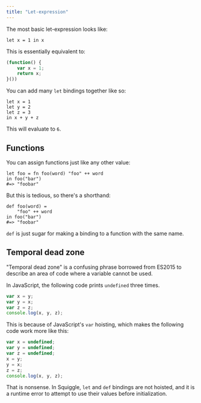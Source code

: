 ```yaml
---
title: "Let-expression"
---
```


The most basic let-expression looks like:

    let x = 1 in x

This is essentially equivalent to:

```javascript
(function() {
    var x = 1;
    return x;
}())
```

You can add many `let` bindings together like so:

```squiggle
let x = 1
let y = 2
let z = 3
in x + y + z
```

This will evaluate to `6`.

## Functions

You can assign functions just like any other value:

```squiggle
let foo = fn foo(word) "foo" ++ word
in foo("bar")
#=> "foobar"
```

But this is tedious, so there's a shorthand:

```squiggle
def foo(word) =
    "foo" ++ word
in foo("bar")
#=> "foobar"
```

`def` is just sugar for making a binding to a function with the same name.

## Temporal dead zone

"Temporal dead zone" is a confusing phrase borrowed from ES2015 to describe an area of code where a variable cannot be used.

In JavaScript, the following code prints `undefined` three times.

```javascript
var x = y;
var y = x;
var z = z;
console.log(x, y, z);
```

This is because of JavaScript's `var` hoisting, which makes the following code
work more like this:

```javascript
var x = undefined;
var y = undefined;
var z = undefined;
x = y;
y = x;
z = z;
console.log(x, y, z);
```

That is nonsense. In Squiggle, `let` and `def` bindings are not hoisted, and it
is a runtime error to attempt to use their values before initialization.
